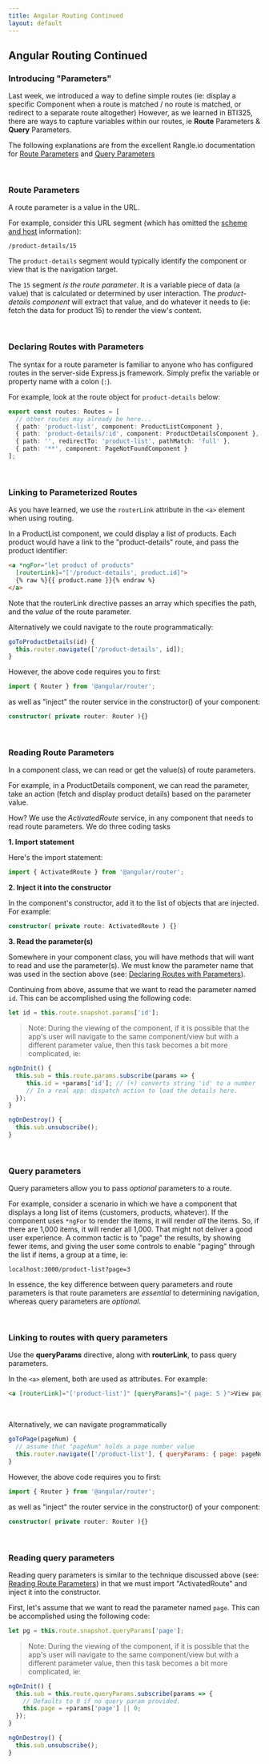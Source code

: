 ```yaml
---
title: Angular Routing Continued
layout: default
---
```


## Angular Routing Continued

### Introducing "Parameters"

Last week, we introduced a way to define simple routes (ie: display a specific Component when a route is matched / no route is matched, or redirect to a separate route altogether)  However, as we learned in BTI325, there are ways to capture variables within our routes, ie **Route** Parameters & **Query** Parameters.  

The following explanations are from the excellent Rangle.io documentation for [Route Parameters](https://angular-2-training-book.rangle.io/handout/routing/routeparams.html) and [Query Parameters](https://angular-2-training-book.rangle.io/handout/routing/query_params.html) 

<br>

### Route Parameters

A route parameter is a value in the URL. 

For example, consider this URL segment (which has omitted the [scheme and host](https://en.wikipedia.org/wiki/Uniform_Resource_Identifier#Syntax) information):

```
/product-details/15
```

The `product-details` segment would typically identify the component or view that is the navigation target. 

The `15` segment *is the route parameter*. It is a variable piece of data (a value) that is calculated or determined by user interaction. The *product-details component* will extract that value, and do whatever it needs to (ie: fetch the data for product 15) to render the view's content. 

<br>

### Declaring Routes with Parameters

The syntax for a route parameter is familiar to anyone who has configured routes in the server-side Express.js framework. Simply prefix the variable or property name with a colon (`:`). 

For example, look at the route object for `product-details` below:

```ts
export const routes: Routes = [
  // other routes may already be here...
  { path: 'product-list', component: ProductListComponent },
  { path: 'product-details/:id', component: ProductDetailsComponent },
  { path: '', redirectTo: 'product-list', pathMatch: 'full' },
  { path: '**', component: PageNotFoundComponent }
];
```

<br>

### Linking to Parameterized Routes

As you have learned, we use the `routerLink` attribute in the `<a>` element when using routing. 

In a ProductList component, we could display a list of products. Each product would have a link to the "product-details" route, and pass the product identifier:

```html
<a *ngFor="let product of products"
  [routerLink]="['/product-details', product.id]">
  {% raw %}{{ product.name }}{% endraw %}
</a>
```

Note that the routerLink directive passes an array which specifies the path, and the *value* of the route parameter. 

Alternatively we could navigate to the route programmatically:

```js
goToProductDetails(id) {
  this.router.navigate(['/product-details', id]);
}
```

However, the above code requires you to first:

```typescript
import { Router } from '@angular/router';
```

as well as "inject" the router service in the constructor() of your component:

```typescript
constructor( private router: Router ){}
```

<br>

### Reading Route Parameters

In a component class, we can read or get the value(s) of route parameters. 

For example, in a ProductDetails component, we can read the parameter, take an action (fetch and display product details) based on the parameter value.

How? We use the *ActivatedRoute* service, in any component that needs to read route parameters. We do three coding tasks

**1. Import statement**

Here's the import statement:

```ts
import { ActivatedRoute } from '@angular/router';
```

**2. Inject it into the constructor**

In the component's constructor, add it to the list of objects that are injected. For example:

```typescript
constructor( private route: ActivatedRoute ) {}
```

**3. Read the parameter(s)**

Somewhere in your component class, you will have methods that will want to read and use the parameter(s). We must know the parameter name that was used in the section above (see: [Declaring Routes with Parameters](#declaring-routes-with-parameters)). 

Continuing from above, assume that we want to read the parameter named `id`. This can be accomplished using the following code:

```ts
let id = this.route.snapshot.params['id'];
```

> Note: During the viewing of the component, if it is possible that the app's user will navigate to the same component/view but with a different parameter value, then this task becomes a bit more complicated, ie:

```ts
ngOnInit() {
  this.sub = this.route.params.subscribe(params => {
     this.id = +params['id']; // (+) converts string 'id' to a number
     // In a real app: dispatch action to load the details here.
  });
}

ngOnDestroy() {
  this.sub.unsubscribe();
}
```
<br>

### Query parameters

Query parameters allow you to pass *optional* parameters to a route. 

For example, consider a scenario in which we have a component that displays a long list of items (customers, products, whatever). If the component uses `*ngFor` to render the items, it will render *all* the items. So, if there are 1,000 items, it will render all 1,000. That might not deliver a good user experience. A common tactic is to "page" the results, by showing fewer items, and giving the user some controls to enable "paging" through the list if items, a group at a time, ie:

```
localhost:3000/product-list?page=3
```

In essence, the key difference between query parameters and route parameters is that route parameters are *essential* to determining navigation, whereas query parameters are *optional*.

<br>

### Linking to routes with query parameters

Use the **queryParams** directive, along with **routerLink**, to pass query parameters. 

In the `<a>` element, both are used as attributes. For example:

```html
<a [routerLink]="['product-list']" [queryParams]="{ page: 5 }">View page 5</a>
```

<br>

Alternatively, we can navigate programmatically

```js
goToPage(pageNum) {
  // assume that "pageNum" holds a page number value
  this.router.navigate(['/product-list'], { queryParams: { page: pageNum } });
}
```

However, the above code requires you to first:

```typescript
import { Router } from '@angular/router';
```

as well as "inject" the router service in the constructor() of your component:

```typescript
constructor( private router: Router ){}
```

<br>

### Reading query parameters

Reading query parameters is similar to the technique discussed above (see: [Reading Route Parameters](#reading-route-parameters)) in that we must import "ActivatedRoute" and inject it into the constructor. 

First, let's assume that we want to read the parameter named `page`.  This can be accomplished using the following code:

```ts
let pg = this.route.snapshot.queryParams['page'];
```

> Note: During the viewing of the component, if it is possible that the app's user will navigate to the same component/view but with a different parameter value, then this task becomes a bit more complicated, ie:

```ts
ngOnInit() {
  this.sub = this.route.queryParams.subscribe(params => {
    // Defaults to 0 if no query param provided.
    this.page = +params['page'] || 0;
  });
}

ngOnDestroy() {
  this.sub.unsubscribe();
}
```

<br>